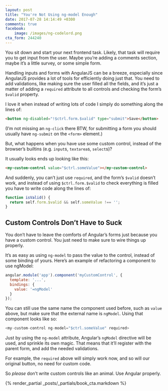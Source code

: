 ```yaml
---
layout: post
title: "You're Not Using ng-model Enough"
date: 2017-07-28 14:14:49 +0300
comments: true
facebook:
    image: /images/ng-codelord.png
cta_form: 244240
---
```


You sit down and start your next frontend task.
Likely, that task will require you to get input from the user.
Maybe you’re adding a comments section, maybe it’s a little survey, or some simple form.

Handling inputs and forms with AngularJS can be a breeze, especially since AngularJS provides a lot of tools for efficiently doing just that.
You need to add validations, like making sure the user filled all the fields, and it’s just a matter of adding a `required` attribute to all controls and checking the form’s `$valid` property.

I love it when instead of writing lots of code I simply do something along the lines of:

```html
<button ng-disabled="!$ctrl.form.$valid" type="submit">Save</button>
```

(I’m not missing an `ng-click` there BTW, for submitting a form you should usually have `ng-submit` on the `<form>` element.)

But, what happens when you have use some custom control, instead of the browser’s builtins (e.g. `input`s, `textarea`s, `select`s)?

It usually looks ends up looking like this:

```html
<my-custom-control value="$ctrl.someValue"></my-custom-control>
```

And suddenly, you can’t just use `required`, and the form’s `$valid` doesn’t work, and instead of using `$ctrl.form.$valid` to check everything is filled you have to write code along the lines of:

```javascript
function isValid() {
  return self.form.$valid && self.someValue !== '';
}
```

## Custom Controls Don’t Have to Suck

You don’t have to leave the comforts of Angular’s forms just because you have a custom control.
You just need to make sure to wire things up properly.

It’s as easy as using `ng-model` to pass the value to the control, instead of some binding of yours.
Here’s an example of refactoring a component to use ngModel:

```javascript
angular.module('app').component('myCustomControl', {
  template: '...',
  bindings: {
    value: '=ngModel'
  }
});
```

You can still use the same name the component used before, such as `value` above, but make sure that the external name is `ngModel`.
Using that component looks like so:

```javascript
<my-custom-control ng-model="$ctrl.someValue" required>
```

Just by using the `ng-model` attribute, Angular’s `ngModel` directive will be used, and sprinkle its own magic.
That means that it’ll register with the parent form, and add the needed validations.

For example, the `required` above will simply work now, and so will our original button, no need for custom code.

So _please_ don’t write custom controls like an animal.
Use Angular properly.

{% render_partial _posts/_partials/book_cta.markdown %}
